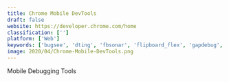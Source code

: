 ```yaml
---
title: Chrome Mobile DevTools
draft: false 
website: https://developer.chrome.com/home
classification: ['']
platform: ['Web']
keywords: ['bugsee', 'dting', 'fbsonar', 'flipboard_flex', 'gapdebug', 'genymotion', 'ibm_mobilefirst', 'instabug', 'kai', 'litho', 'logicly', 'logisim', 'piccolo', 'snaffu', 'spark_inspector', 'xcode', 'gesture.ai']
image: 2020/04/Chrome-Mobile-DevTools.png
---
```

Mobile Debugging Tools